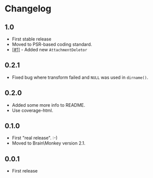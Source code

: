 # Changelog

## 1.0
- First stable release
- Moved to PSR-based coding standard.
- [[#1]](https://github.com/Chrico/webpify/issues/1) - Added new `AttachmentDeletor`

## 0.2.1
- Fixed bug where transform failed and `NULL` was used in `dirname()`.

## 0.2.0
- Added some more info to README.
- Use coverage-html.

## 0.1.0
- First "real release". :-)
- Moved to Brain\Monkey version 2.1.

## 0.0.1
- First release